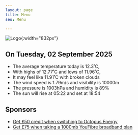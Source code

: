 ```yaml
---
layout: page
title: Menu
seo: Menu

---
```


![Logo](/images/logo.jpg){:width="832px"}

<!-- weather_marker starts -->
## On Tuesday, 02 September 2025

- The average temperature today is 12.3˚C,
- With highs of 12.77˚C and lows of 11.96˚C,
- It may feel like 11.91˚C with broken clouds
- The wind speed is 1.79m/s and visibility is 10000m
- The pressure is 1003hPa and humidity is 89%
- The sun will rise at 05:22 and set at 18:54

<!-- weather_marker ends -->

## Sponsors

- [Get £50 credit when switching to Octopus Energy](https://bit.ly/3oD1nnS)
- [Get £75 when taking a 1000mb YouFibre broadband plan](https://aklam.io/91zWhU?)
